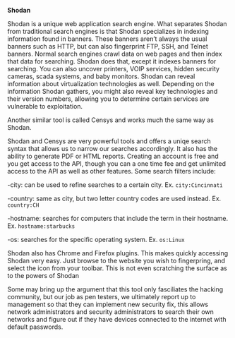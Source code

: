 **Shodan**

Shodan is a unique web application search engine. What separates Shodan from traditional search engines is that Shodan specializes in indexing information found in banners. These banners aren’t always the usual banners such as HTTP, but can also fingerprint FTP, SSH, and Telnet banners. Normal search engines crawl data on web pages and then index that data for searching. Shodan does that, except it indexes banners for searching. You can also uncover printers, VOIP services, hidden security cameras, scada systems, and baby monitors. Shodan can reveal information about virtualization technologies as well. Depending on the information Shodan gathers, you might also reveal key technologies and their version numbers, allowing you to determine certain services are vulnerable to exploitation.

Another similar tool is called Censys and works much the same way as Shodan.




Shodan and Censys are very powerful tools and offers a uniqe search syntax that allows us to narrow our searches accordingly. It also has the ability to generate PDF or HTML reports. Creating an account is free and you get access to the API, though you can a one time fee and get unlimited access to the API as well as other features. Some search filters include:

-city: can be used to refine searches to a certain city. Ex. `city:Cincinnati`

-country: same as city, but two letter country codes are used instead. Ex. `country:CH`

-hostname: searches for computers that include the term in their hostname. Ex. `hostname:starbucks`

-os: searches for the specific operating system. Ex. `os:Linux`



Shodan also has Chrome and Firefox plugins. This makes quickly accessing Shodan very easy. Just browse to the website you wish to fingerpring, and select the icon from your toolbar. This is not even scratching the surface as to the powers of Shodan 

Some may bring up the argument that this tool only fasciliates the hacking community, but our job as pen testers, we ultimately report up to management so that they can implement new security fix, this allows network administrators and security administrators to search their own networks and figure out if they have devices connected to the internet with default passwords.

